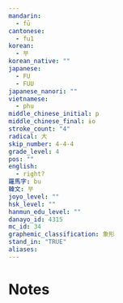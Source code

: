 ```yaml
---
mandarin:
  - fū
cantonese:
  - fu1
korean:
  - 부
korean_native: ""
japanese:
  - FU
  - FUU
japanese_nanori: ""
vietnamese:
  - phu
middle_chinese_initial: p
middle_chinese_final: ɨo
stroke_count: "4"
radical: 大
skip_number: 4-4-4
grade_level: 4
pos: ""
english:
  - right?
羅馬字: bu
韓文: 부
joyo_level: ""
hsk_level: ""
hanmun_edu_level: ""
danayo_id: 4315
mc_id: 34
graphemic_classification: 象形
stand_in: "TRUE"
aliases:
---
```


# Notes
